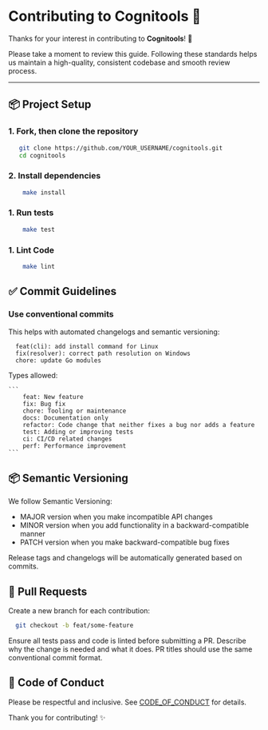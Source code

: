 # Contributing to Cognitools 🐙

Thanks for your interest in contributing to **Cognitools**! 🎉

Please take a moment to review this guide. Following these standards helps us maintain a high-quality, consistent codebase and smooth review process.

---

## 📦 Project Setup

### 1. **Fork, then clone the repository**

```bash
   git clone https://github.com/YOUR_USERNAME/cognitools.git
   cd cognitools
```

### 2. **Install dependencies**

```bash
    make install
```

### 1. **Run tests**

```bash
    make test
```

### 1. **Lint Code**

```bash
    make lint
```



## ✅ Commit Guidelines

  ### Use conventional commits

  This helps with automated changelogs and semantic versioning:

  ```
    feat(cli): add install command for Linux
    fix(resolver): correct path resolution on Windows
    chore: update Go modules
  ```

  Types allowed:

    ```
        feat: New feature
        fix: Bug fix
        chore: Tooling or maintenance
        docs: Documentation only
        refactor: Code change that neither fixes a bug nor adds a feature
        test: Adding or improving tests
        ci: CI/CD related changes
        perf: Performance improvement
    ```

## 📦 Semantic Versioning

We follow Semantic Versioning:

  - MAJOR version when you make incompatible API changes
  - MINOR version when you add functionality in a backward-compatible manner
  - PATCH version when you make backward-compatible bug fixes

Release tags and changelogs will be automatically generated based on commits.

## 📂 Pull Requests

  Create a new branch for each contribution:

  ```bash
    git checkout -b feat/some-feature
  ```

  Ensure all tests pass and code is linted before submitting a PR.
  Describe why the change is needed and what it does.
  PR titles should use the same conventional commit format.

## 🤝 Code of Conduct

Please be respectful and inclusive. See [CODE_OF_CONDUCT](CODE_OF_CONDUCT.md) for details.

Thank you for contributing! ✨
